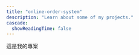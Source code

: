 ```yaml
---
title: "online-order-system"
description: "Learn about some of my projects."
cascade:
  showReadingTime: false
---
```

這是我的專案